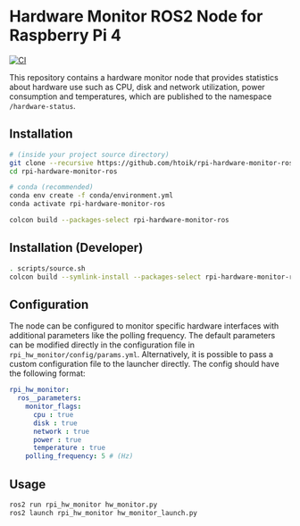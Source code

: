 # Hardware Monitor ROS2 Node for Raspberry Pi 4

[![CI](https://github.com/htoik/rpi-hardware-monitor-ros/actions/workflows/ci.yml/badge.svg)](https://github.com/htoik/rpi-hardware-monitor-ros/actions/workflows/ci.yml)

This repository contains a hardware monitor node that provides statistics about hardware use such as CPU, disk and network utilization, power consumption and temperatures, which are published to the namespace `/hardware-status`.

## Installation

```bash
# (inside your project source directory)
git clone --recursive https://github.com/htoik/rpi-hardware-monitor-ros rpi-hardware-monitor-ros
cd rpi-hardware-monitor-ros

# conda (recommended)
conda env create -f conda/environment.yml
conda activate rpi-hardware-monitor-ros

colcon build --packages-select rpi-hardware-monitor-ros
```

## Installation (Developer)

```bash
. scripts/source.sh
colcon build --symlink-install --packages-select rpi-hardware-monitor-ros
```

## Configuration

The node can be configured to monitor specific hardware interfaces with additional parameters like the polling frequency. The default parameters can be modified directly in the configuration file in `rpi_hw_monitor/config/params.yml`. Alternatively, it is possible to pass a custom configuration file to the launcher directly. The config should have the following format:

```yaml
rpi_hw_monitor:
  ros__parameters:
    monitor_flags:
      cpu : true
      disk : true
      network : true
      power : true
      temperature : true
    polling_frequency: 5 # (Hz)
```

## Usage

```bash
ros2 run rpi_hw_monitor hw_monitor.py
ros2 launch rpi_hw_monitor hw_monitor_launch.py
```
